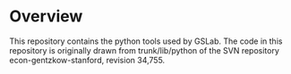 # Overview

This repository contains the python tools used by GSLab. The code in this repository is originally drawn from trunk/lib/python of the SVN repository econ-gentzkow-stanford, revision 34,755.


